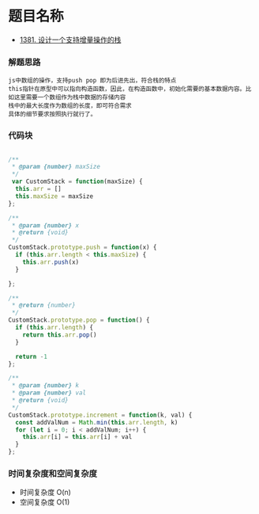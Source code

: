 # 题目名称

- [1381. 设计一个支持增量操作的栈](https://leetcode-cn.com/problems/design-a-stack-with-increment-operation/)

### 解题思路
```
js中数组的操作，支持push pop 即为后进先出，符合栈的特点
this指针在原型中可以指向构造函数，因此，在构造函数中，初始化需要的基本数据内容。比如这里需要一个数组作为栈中数据的存储内容
栈中的最大长度作为数组的长度，即可符合需求
具体的细节要求按照执行就行了。

```

### 代码块
```javascript

/**
 * @param {number} maxSize
 */
 var CustomStack = function(maxSize) {
  this.arr = []
  this.maxSize = maxSize
};

/** 
 * @param {number} x
 * @return {void}
 */
CustomStack.prototype.push = function(x) {
  if (this.arr.length < this.maxSize) {
    this.arr.push(x)
  }

};

/**
 * @return {number}
 */
CustomStack.prototype.pop = function() {
  if (this.arr.length) {
    return this.arr.pop()
  }

  return -1
};

/** 
 * @param {number} k 
 * @param {number} val
 * @return {void}
 */
CustomStack.prototype.increment = function(k, val) {
  const addValNum = Math.min(this.arr.length, k)
  for (let i = 0; i < addValNum; i++) {
    this.arr[i] = this.arr[i] + val
  }
};

```

### 时间复杂度和空间复杂度
- 时间复杂度 O(n)
- 空间复杂度 O(1)